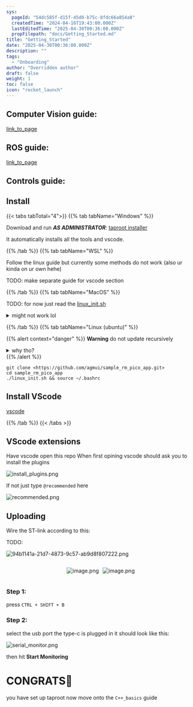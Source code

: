 ```yaml
---
sys:
  pageId: "54dc585f-d15f-45d0-b75c-8fdc66a854a8"
  createdTime: "2024-04-16T19:43:00.000Z"
  lastEditedTime: "2025-04-30T00:36:00.000Z"
  propFilepath: "docs/Getting_Started.md"
title: "Getting_Started"
date: "2025-04-30T00:36:00.000Z"
description: ""
tags:
  - "Onboarding"
author: "Overridden author"
draft: false
weight: 1
toc: false
icon: "rocket_launch"
---
```


## Computer Vision guide:

[link_to_page](86d45bc0-388b-4d26-8848-44f255f73d0e)

## ROS guide:

[link_to_page](3c76c1de-ec8f-46d6-8b0a-294005edc2d5)

## Controls guide:

## Install

{{< tabs tabTotal="4">}}
{{% tab tabName="Windows" %}}

Download and run _**AS ADMINISTRATOR**_: [taproot installer](https://github.com/Thornbots/TeachingFreshies/releases/tag/1.0)

It automatically installs all the tools and vscode.

{{% /tab %}}
{{% tab tabName="WSL" %}}

Follow the linux guide but currently some methods do not work (also ur kinda on ur own hehe)

TODO: make separate guide for vscode section

{{% /tab %}}
{{% tab tabName="MacOS" %}}

TODO: for now just read the [linux_init.sh](https://github.com/agmui/sample_rm_pico_app/blob/main/linux_init.sh)

<details>
<summary>might not work lol</summary>

`brew install libusb pkg-config`

Next install: [vscode](https://code.visualstudio.com/Download)

</details>

{{% /tab %}}
{{% tab tabName="Linux (ubuntu)" %}}

{{% alert context="danger" %}}
**Warning** do not update recursively
<details>
<summary>why tho?</summary>
There are some submodules that may go on for a while (like tinyusb) and I highly
recommend you don't need to get them.
If you want to see what submodules I update just look in `linux_init.sh`
</details>
{{% /alert %}}

```shell
git clone <https://github.com/agmui/sample_rm_pico_app.git>
cd sample_rm_pico_app
./linux_init.sh && source ~/.bashrc
```

## Install VScode

[vscode](https://code.visualstudio.com/Download)

{{% /tab %}}
{{< /tabs >}}

## VScode extensions

Have vscode open this repo
When first opining vscode should ask you to install the plugins

![install_plugins.png](https://prod-files-secure.s3.us-west-2.amazonaws.com/d518164a-d88e-44d1-a4ee-3adb3bd8bce0/89bd30f0-1825-4e77-867b-0a41ce370880/install_plugins.png?X-Amz-Algorithm=AWS4-HMAC-SHA256&X-Amz-Content-Sha256=UNSIGNED-PAYLOAD&X-Amz-Credential=ASIAZI2LB466RCUGIOID%2F20250518%2Fus-west-2%2Fs3%2Faws4_request&X-Amz-Date=20250518T100802Z&X-Amz-Expires=3600&X-Amz-Security-Token=IQoJb3JpZ2luX2VjELn%2F%2F%2F%2F%2F%2F%2F%2F%2F%2FwEaCXVzLXdlc3QtMiJIMEYCIQCFl1lxapK%2B64S%2BhpXYYRb41X40WWLhunHB01p%2BaJfp2wIhAI0PrM1EEJ%2BnGgOaAKjKIpvfkkG4IOoBUJwfnz8p24%2F7Kv8DCHEQABoMNjM3NDIzMTgzODA1IgwOfDx1F51mJkI%2FxuYq3AP7DUnM%2B56%2BN%2FEG78l%2FTYk3hmJg8NRNiDQU1sDe%2B0kB6WQV1K7h8WczX37qCZC9ncw2Kftl18cHtxkZIodS3YePHRnFwpYigBSc7Wlw6qllzdRc97IrB7kF9U03x1OltFgf01MG3Mbuzrdr5etLqjOlMO33VT8HCNcZAEcCnBeqjAjlBZdKJcQYeDCH6Y6U99jYqPklPugmExhcVmS%2BxK3skfjSwKs7ThMgv53jY36dfgVJnnq%2FBIozVrFL5zw3JSAW8C%2B21PDdGkRYRNDeltWFaDj9DPG3QMn0S0FATJQ0FdAQNBCtuY%2BLHGTzcRQdLvnCL%2F%2BzIfxc33rTIkC14Zy2dvbiQ0VIcfqFnf5Hu1H3bnqPnJjXfPYjJnNb3nwplwDN%2Blif5fy0vFD6yj%2FHXnTbNYhh9XigKu7syJgK0psaSm110nmQc56QHeBLGT5Q3vdalgeV0Zjeh%2FK1nPNcfrgbI1sTFhSOEbAZv2vEMgSCs2jkizlzvVM1%2BYnUzDfyZB9QtdZTyqoX%2FEpanByiTKSn%2B33TxXfbV%2BROdIiXejy9tUfs%2BqvlPD6c0Vsetk%2F%2B3UQLjeSmw4aeg0dT%2BLEQ1o55etEvF8e4hLliSE2lg76DYi%2B3WZ%2Bc%2F9c1GSHPCDD9r6bBBjqkAVq3VymwkrLYhaw8wFkiBUBvU4UbAW9r0kCufmHq2N%2BsYICGFwRQsL9J9aHR1puBJx%2FuzYWa1qflfue8%2Bw9L9mXGtA88YDiDL3QDx2wGXkL0tdJle0DOSprclbvOWENfP44hU5ExHU%2Bu2GeELyCqhua7aU%2Fq6CSDZRJDnEkMjVkY50W0k2rVgN9NJLfsuJnULhIf8pu%2FXXaCvAuhgDsf5GkbT8g3&X-Amz-Signature=2108903c5bfca09e6648531071055710c76d82611201869f19cb0f894ffc3414&X-Amz-SignedHeaders=host&x-id=GetObject)

If not just type `@recommended` here  

![recommended.png](https://prod-files-secure.s3.us-west-2.amazonaws.com/d518164a-d88e-44d1-a4ee-3adb3bd8bce0/61e661e9-5d85-4dfc-be0d-8d2097a5e793/recommended.png?X-Amz-Algorithm=AWS4-HMAC-SHA256&X-Amz-Content-Sha256=UNSIGNED-PAYLOAD&X-Amz-Credential=ASIAZI2LB466RCUGIOID%2F20250518%2Fus-west-2%2Fs3%2Faws4_request&X-Amz-Date=20250518T100802Z&X-Amz-Expires=3600&X-Amz-Security-Token=IQoJb3JpZ2luX2VjELn%2F%2F%2F%2F%2F%2F%2F%2F%2F%2FwEaCXVzLXdlc3QtMiJIMEYCIQCFl1lxapK%2B64S%2BhpXYYRb41X40WWLhunHB01p%2BaJfp2wIhAI0PrM1EEJ%2BnGgOaAKjKIpvfkkG4IOoBUJwfnz8p24%2F7Kv8DCHEQABoMNjM3NDIzMTgzODA1IgwOfDx1F51mJkI%2FxuYq3AP7DUnM%2B56%2BN%2FEG78l%2FTYk3hmJg8NRNiDQU1sDe%2B0kB6WQV1K7h8WczX37qCZC9ncw2Kftl18cHtxkZIodS3YePHRnFwpYigBSc7Wlw6qllzdRc97IrB7kF9U03x1OltFgf01MG3Mbuzrdr5etLqjOlMO33VT8HCNcZAEcCnBeqjAjlBZdKJcQYeDCH6Y6U99jYqPklPugmExhcVmS%2BxK3skfjSwKs7ThMgv53jY36dfgVJnnq%2FBIozVrFL5zw3JSAW8C%2B21PDdGkRYRNDeltWFaDj9DPG3QMn0S0FATJQ0FdAQNBCtuY%2BLHGTzcRQdLvnCL%2F%2BzIfxc33rTIkC14Zy2dvbiQ0VIcfqFnf5Hu1H3bnqPnJjXfPYjJnNb3nwplwDN%2Blif5fy0vFD6yj%2FHXnTbNYhh9XigKu7syJgK0psaSm110nmQc56QHeBLGT5Q3vdalgeV0Zjeh%2FK1nPNcfrgbI1sTFhSOEbAZv2vEMgSCs2jkizlzvVM1%2BYnUzDfyZB9QtdZTyqoX%2FEpanByiTKSn%2B33TxXfbV%2BROdIiXejy9tUfs%2BqvlPD6c0Vsetk%2F%2B3UQLjeSmw4aeg0dT%2BLEQ1o55etEvF8e4hLliSE2lg76DYi%2B3WZ%2Bc%2F9c1GSHPCDD9r6bBBjqkAVq3VymwkrLYhaw8wFkiBUBvU4UbAW9r0kCufmHq2N%2BsYICGFwRQsL9J9aHR1puBJx%2FuzYWa1qflfue8%2Bw9L9mXGtA88YDiDL3QDx2wGXkL0tdJle0DOSprclbvOWENfP44hU5ExHU%2Bu2GeELyCqhua7aU%2Fq6CSDZRJDnEkMjVkY50W0k2rVgN9NJLfsuJnULhIf8pu%2FXXaCvAuhgDsf5GkbT8g3&X-Amz-Signature=174c57e7021a44405384acf118e68026d48c6e47d724c6254e631e01697e1b86&X-Amz-SignedHeaders=host&x-id=GetObject)

## Uploading

Wire the ST-link according to this:

TODO:

![94b1141a-21d7-4873-9c57-ab9d8f807222.png](https://prod-files-secure.s3.us-west-2.amazonaws.com/d518164a-d88e-44d1-a4ee-3adb3bd8bce0/e5fad17d-ab82-4300-9f4c-505ab4b1202c/94b1141a-21d7-4873-9c57-ab9d8f807222.png?X-Amz-Algorithm=AWS4-HMAC-SHA256&X-Amz-Content-Sha256=UNSIGNED-PAYLOAD&X-Amz-Credential=ASIAZI2LB466RCUGIOID%2F20250518%2Fus-west-2%2Fs3%2Faws4_request&X-Amz-Date=20250518T100802Z&X-Amz-Expires=3600&X-Amz-Security-Token=IQoJb3JpZ2luX2VjELn%2F%2F%2F%2F%2F%2F%2F%2F%2F%2FwEaCXVzLXdlc3QtMiJIMEYCIQCFl1lxapK%2B64S%2BhpXYYRb41X40WWLhunHB01p%2BaJfp2wIhAI0PrM1EEJ%2BnGgOaAKjKIpvfkkG4IOoBUJwfnz8p24%2F7Kv8DCHEQABoMNjM3NDIzMTgzODA1IgwOfDx1F51mJkI%2FxuYq3AP7DUnM%2B56%2BN%2FEG78l%2FTYk3hmJg8NRNiDQU1sDe%2B0kB6WQV1K7h8WczX37qCZC9ncw2Kftl18cHtxkZIodS3YePHRnFwpYigBSc7Wlw6qllzdRc97IrB7kF9U03x1OltFgf01MG3Mbuzrdr5etLqjOlMO33VT8HCNcZAEcCnBeqjAjlBZdKJcQYeDCH6Y6U99jYqPklPugmExhcVmS%2BxK3skfjSwKs7ThMgv53jY36dfgVJnnq%2FBIozVrFL5zw3JSAW8C%2B21PDdGkRYRNDeltWFaDj9DPG3QMn0S0FATJQ0FdAQNBCtuY%2BLHGTzcRQdLvnCL%2F%2BzIfxc33rTIkC14Zy2dvbiQ0VIcfqFnf5Hu1H3bnqPnJjXfPYjJnNb3nwplwDN%2Blif5fy0vFD6yj%2FHXnTbNYhh9XigKu7syJgK0psaSm110nmQc56QHeBLGT5Q3vdalgeV0Zjeh%2FK1nPNcfrgbI1sTFhSOEbAZv2vEMgSCs2jkizlzvVM1%2BYnUzDfyZB9QtdZTyqoX%2FEpanByiTKSn%2B33TxXfbV%2BROdIiXejy9tUfs%2BqvlPD6c0Vsetk%2F%2B3UQLjeSmw4aeg0dT%2BLEQ1o55etEvF8e4hLliSE2lg76DYi%2B3WZ%2Bc%2F9c1GSHPCDD9r6bBBjqkAVq3VymwkrLYhaw8wFkiBUBvU4UbAW9r0kCufmHq2N%2BsYICGFwRQsL9J9aHR1puBJx%2FuzYWa1qflfue8%2Bw9L9mXGtA88YDiDL3QDx2wGXkL0tdJle0DOSprclbvOWENfP44hU5ExHU%2Bu2GeELyCqhua7aU%2Fq6CSDZRJDnEkMjVkY50W0k2rVgN9NJLfsuJnULhIf8pu%2FXXaCvAuhgDsf5GkbT8g3&X-Amz-Signature=0d72112037d7029c0614d1e8135d810daaf464dd2098cd0520d61656d4e37111&X-Amz-SignedHeaders=host&x-id=GetObject)

<div style="display: flex;flex-direction: row; column-gap:10px; max-width: 630px;justify-content: center;">
<div>

![image.png](https://prod-files-secure.s3.us-west-2.amazonaws.com/d518164a-d88e-44d1-a4ee-3adb3bd8bce0/210ecb78-1116-4d7b-b9b7-2292f66fa2c2/image.png?X-Amz-Algorithm=AWS4-HMAC-SHA256&X-Amz-Content-Sha256=UNSIGNED-PAYLOAD&X-Amz-Credential=ASIAZI2LB466WM67V2NT%2F20250518%2Fus-west-2%2Fs3%2Faws4_request&X-Amz-Date=20250518T100805Z&X-Amz-Expires=3600&X-Amz-Security-Token=IQoJb3JpZ2luX2VjELX%2F%2F%2F%2F%2F%2F%2F%2F%2F%2FwEaCXVzLXdlc3QtMiJHMEUCIQDkyeHFJOMCJTa3hljWAQaH6Pzr2W1Ta80p7crjYzdTYQIgcD0bvzP3hSOk1rvDlLdeid4uVLb7r9Zf3Eek%2FewWVbcq%2FwMIbhAAGgw2Mzc0MjMxODM4MDUiDKNz36vKKtBmv6wu1CrcA%2FZZvbW6xd7Q8oCCD%2FyRz7zMqIbP8nmSQFSY7W6PNktvL9EouJR61FRr2gOWhVBT0bY5LiigbRVd8GkDBpybyuHFlRUhnogn2PLyGbiq8OqEVX%2BvsV2JFDfhPpSqHqg62xJbFBLWQZtD5t9ob8LwoE20X09fqXqCwg4nmRT6E6dhKfw8O5wcLOX5d8HXbO8bKn7Ua9g17M7WNDNbLzh5xvke2rOgEcaEl30LBoEuU9QYWhVbTo1DQaa8C%2BWSGP7rniCqzZLraxz%2Fkjk%2FErjjjM7MN59kpQfCg177I0Kneo5GCfli5F1LelMMbEYJVzE5vrWV8NKbZ3mXlPvPdyj6m6mnMq1Ge7hRfWryXPdjiOO67Slsqb2jTPc04AMz2Z8BAjzBdq7OAcVxxZLz42OIS%2BdrTp4iff4n7KFe4LZkTkOsKBtHZJPN3LEVJa%2BR4z7g6PW85553MuTuglkg0WagGTjdUMm5Dhz8ilkfwRqIfwoNcUcf%2BkmijuMaAX870TGubfsTFBxFbhUVRV6Kng0AL5WFgrYTJF643eOB7Kawge9Vqv6oijnN%2BFQygsAWm%2Bk1fxvTlkW%2FhiKfUbWieClfLZ2Lgj0m5IbEsbyW%2Bo42PSpRatWmXrHIda2sVNGWMOXPpcEGOqUB5JSOtzbBuWF8Qgq%2F8kvyXlTM3KxF60JnAc%2FmVg%2Fc8ZCxWb0ySRPf8qOy9ydHscXrdr%2BHqshBTYx1S3VLMJSNCS45ue%2FYcAoAu%2FJMtevcTaTZA8rmOFX8CeqqWOXvLYHI8j%2FB1HBqTKwjrLIRPrP1YrwSVgHfERKQqtMwKSg6LgvYl11eod9Pog4S2mVdBvzusrm2r4lsGh0tPn%2BZ6VfX3AiPBeLC&X-Amz-Signature=c55c39e2b7334ff80dc63afc65039cc2b4456965e3a1a91f34f2e34060cf12bf&X-Amz-SignedHeaders=host&x-id=GetObject)

</div>
<div>

![image.png](https://prod-files-secure.s3.us-west-2.amazonaws.com/d518164a-d88e-44d1-a4ee-3adb3bd8bce0/33a0fd0f-8ca6-4a86-8e09-26e95ded1fff/image.png?X-Amz-Algorithm=AWS4-HMAC-SHA256&X-Amz-Content-Sha256=UNSIGNED-PAYLOAD&X-Amz-Credential=ASIAZI2LB4663DLJNJDH%2F20250518%2Fus-west-2%2Fs3%2Faws4_request&X-Amz-Date=20250518T100805Z&X-Amz-Expires=3600&X-Amz-Security-Token=IQoJb3JpZ2luX2VjELf%2F%2F%2F%2F%2F%2F%2F%2F%2F%2FwEaCXVzLXdlc3QtMiJHMEUCIQC0nG5bBTZWbKe9PVDwvzX3X35%2FDOBTJv3a6WQj69cpCgIgV6fw%2Fsn5S0CDh5dkLbWEk1l6HEMruDbq1kwZhGppMo8q%2FwMIcBAAGgw2Mzc0MjMxODM4MDUiDBo1O%2BupWLQ53cew5CrcA%2FrMQ6UxfQUOR%2FS3r8ioGBvyfhAetthL5aj6yKaev%2FfO9GWhTwSFKkh5BCH5Uht2VsSbtRyCgsj%2B6uR9IqNRCMZYa2VIAAws6sSFBWTY5bz%2BNmmtwQYVVU6uXWUZbQoGoBkpUkdc50BPa3%2Bjd6wV4FSXJA6TXEJEZzB0BvokiSHYpwIpfZkkSgQoEf04B5wLvAEo57RV5NozXNWk150bqkzBEp39ePnX2Nt1YwIvaTaZ2rVknuxLUJH4W%2B0Zb%2FdSoCuP%2Bi0HdqjpUxUA2XbYN6mbFWbbV0mhmp4Qo1iSf%2Bz6X3HRQMJrSjT3ev8R6TMt5%2FPBzP8CRR%2BF0gYjwcXhww7exBcPtDSBVPwyQs%2Bj%2BSLEuPODCn5WRT3%2BLZfcqh2Ce7upNIc10v6BZMRcY1kbkbxpNZmcJXg4QVX98z%2BKGwftPRgHSx65dRmx9vTLG3o1j0wvJb%2FRdZYDgE%2BgWOHoV%2Bo9BhrawvIXLTaHWXkAVEJxQIluDM7%2FR1gWRz%2BJWjy7dpAg3uKL4ySyiTb%2FCzKJ0gB4zbCDcClXt%2FqHn35bQk%2FeiHKqNc4xXtiFHbTpxvq31dfLclOVa8AbNhkcEPor4kLormo2LGvKvJbf5%2FGvIR2sQF4hVr%2FYkTOtrtSOMM2LpsEGOqUBeZy1ZQVsIV6%2FmBftFUTA8gy8FqrNEC4aXTfkyiZAg01QA%2B4iqIO3MrRCAG%2Btx%2B29XtPllw30Lz4h53xNzAJY%2FydxhgRj15gF8tAwfX5yKPdNifpjjxyLlZAD%2FNlTyDYqa05GUSEY%2BhofSccrdGpzQSQxFURgImb%2Fgne8hjVR3ffztN6FOpaNROP0Top3kRcZ%2F4X5NUbHc0w1ntUvZgUTTB7quSnH&X-Amz-Signature=6de806f32f9cc8548822dc3e041749e49b0b07e85a7f0ffccf398a6af3b24503&X-Amz-SignedHeaders=host&x-id=GetObject)

</div>
</div>

### Step 1:

press `CTRL + SHIFT + B`

### Step 2:

select the usb port the type-c is plugged in it should look like this:

![serial_monitor.png](https://prod-files-secure.s3.us-west-2.amazonaws.com/d518164a-d88e-44d1-a4ee-3adb3bd8bce0/f03f4774-05d4-4393-b6a0-d5efb6d315ab/serial_monitor.png?X-Amz-Algorithm=AWS4-HMAC-SHA256&X-Amz-Content-Sha256=UNSIGNED-PAYLOAD&X-Amz-Credential=ASIAZI2LB466RCUGIOID%2F20250518%2Fus-west-2%2Fs3%2Faws4_request&X-Amz-Date=20250518T100802Z&X-Amz-Expires=3600&X-Amz-Security-Token=IQoJb3JpZ2luX2VjELn%2F%2F%2F%2F%2F%2F%2F%2F%2F%2FwEaCXVzLXdlc3QtMiJIMEYCIQCFl1lxapK%2B64S%2BhpXYYRb41X40WWLhunHB01p%2BaJfp2wIhAI0PrM1EEJ%2BnGgOaAKjKIpvfkkG4IOoBUJwfnz8p24%2F7Kv8DCHEQABoMNjM3NDIzMTgzODA1IgwOfDx1F51mJkI%2FxuYq3AP7DUnM%2B56%2BN%2FEG78l%2FTYk3hmJg8NRNiDQU1sDe%2B0kB6WQV1K7h8WczX37qCZC9ncw2Kftl18cHtxkZIodS3YePHRnFwpYigBSc7Wlw6qllzdRc97IrB7kF9U03x1OltFgf01MG3Mbuzrdr5etLqjOlMO33VT8HCNcZAEcCnBeqjAjlBZdKJcQYeDCH6Y6U99jYqPklPugmExhcVmS%2BxK3skfjSwKs7ThMgv53jY36dfgVJnnq%2FBIozVrFL5zw3JSAW8C%2B21PDdGkRYRNDeltWFaDj9DPG3QMn0S0FATJQ0FdAQNBCtuY%2BLHGTzcRQdLvnCL%2F%2BzIfxc33rTIkC14Zy2dvbiQ0VIcfqFnf5Hu1H3bnqPnJjXfPYjJnNb3nwplwDN%2Blif5fy0vFD6yj%2FHXnTbNYhh9XigKu7syJgK0psaSm110nmQc56QHeBLGT5Q3vdalgeV0Zjeh%2FK1nPNcfrgbI1sTFhSOEbAZv2vEMgSCs2jkizlzvVM1%2BYnUzDfyZB9QtdZTyqoX%2FEpanByiTKSn%2B33TxXfbV%2BROdIiXejy9tUfs%2BqvlPD6c0Vsetk%2F%2B3UQLjeSmw4aeg0dT%2BLEQ1o55etEvF8e4hLliSE2lg76DYi%2B3WZ%2Bc%2F9c1GSHPCDD9r6bBBjqkAVq3VymwkrLYhaw8wFkiBUBvU4UbAW9r0kCufmHq2N%2BsYICGFwRQsL9J9aHR1puBJx%2FuzYWa1qflfue8%2Bw9L9mXGtA88YDiDL3QDx2wGXkL0tdJle0DOSprclbvOWENfP44hU5ExHU%2Bu2GeELyCqhua7aU%2Fq6CSDZRJDnEkMjVkY50W0k2rVgN9NJLfsuJnULhIf8pu%2FXXaCvAuhgDsf5GkbT8g3&X-Amz-Signature=fdd2da65c0a30940f9d32948aefcb1ea49c8186bf3898c06d6ebd9f8cbd59d4a&X-Amz-SignedHeaders=host&x-id=GetObject)

then hit **Start Monitoring**

# CONGRATS🎉

you have set up taproot now move onto the `C++_basics` guide
